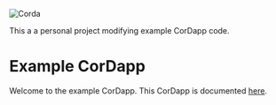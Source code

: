 ![Corda](https://www.corda.net/wp-content/uploads/2016/11/fg005_corda_b.png)

This a a personal project modifying example CorDapp code.

# Example CorDapp
Welcome to the example CorDapp. This CorDapp is documented [here](http://docs.corda.net/tutorial-cordapp.html).
